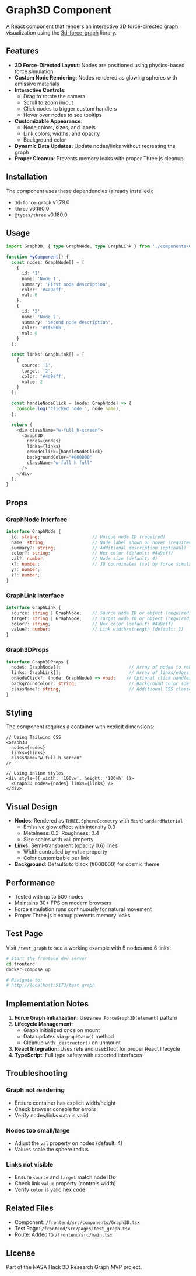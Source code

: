 # Graph3D Component

A React component that renders an interactive 3D force-directed graph visualization using the [3d-force-graph](https://github.com/vasturiano/3d-force-graph) library.

## Features

- **3D Force-Directed Layout**: Nodes are positioned using physics-based force simulation
- **Custom Node Rendering**: Nodes rendered as glowing spheres with emissive materials
- **Interactive Controls**:
  - Drag to rotate the camera
  - Scroll to zoom in/out
  - Click nodes to trigger custom handlers
  - Hover over nodes to see tooltips
- **Customizable Appearance**:
  - Node colors, sizes, and labels
  - Link colors, widths, and opacity
  - Background color
- **Dynamic Data Updates**: Update nodes/links without recreating the graph
- **Proper Cleanup**: Prevents memory leaks with proper Three.js cleanup

## Installation

The component uses these dependencies (already installed):
- `3d-force-graph` v1.79.0
- `three` v0.180.0
- `@types/three` v0.180.0

## Usage

```typescript
import Graph3D, { type GraphNode, type GraphLink } from './components/Graph3D';

function MyComponent() {
  const nodes: GraphNode[] = [
    {
      id: '1',
      name: 'Node 1',
      summary: 'First node description',
      color: '#4a9eff',
      val: 6
    },
    {
      id: '2',
      name: 'Node 2',
      summary: 'Second node description',
      color: '#ff6b6b',
      val: 8
    }
  ];

  const links: GraphLink[] = [
    {
      source: '1',
      target: '2',
      color: '#4a9eff',
      value: 2
    }
  ];

  const handleNodeClick = (node: GraphNode) => {
    console.log('Clicked node:', node.name);
  };

  return (
    <div className="w-full h-screen">
      <Graph3D
        nodes={nodes}
        links={links}
        onNodeClick={handleNodeClick}
        backgroundColor="#000000"
        className="w-full h-full"
      />
    </div>
  );
}
```

## Props

### GraphNode Interface

```typescript
interface GraphNode {
  id: string;                    // Unique node ID (required)
  name: string;                  // Node label shown on hover (required)
  summary?: string;              // Additional description (optional)
  color?: string;                // Hex color (default: #4a9eff)
  val?: number;                  // Node size (default: 4)
  x?: number;                    // 3D coordinates (set by force simulation)
  y?: number;
  z?: number;
}
```

### GraphLink Interface

```typescript
interface GraphLink {
  source: string | GraphNode;    // Source node ID or object (required)
  target: string | GraphNode;    // Target node ID or object (required)
  color?: string;                // Hex color (default: #4a9eff)
  value?: number;                // Link width/strength (default: 1)
}
```

### Graph3DProps

```typescript
interface Graph3DProps {
  nodes: GraphNode[];                          // Array of nodes to render
  links: GraphLink[];                          // Array of links/edges to render
  onNodeClick?: (node: GraphNode) => void;    // Optional click handler
  backgroundColor?: string;                    // Background color (default: #000000)
  className?: string;                          // Additional CSS classes
}
```

## Styling

The component requires a container with explicit dimensions:

```tsx
// Using Tailwind CSS
<Graph3D
  nodes={nodes}
  links={links}
  className="w-full h-screen"
/>

// Using inline styles
<div style={{ width: '100vw', height: '100vh' }}>
  <Graph3D nodes={nodes} links={links} />
</div>
```

## Visual Design

- **Nodes**: Rendered as `THREE.SphereGeometry` with `MeshStandardMaterial`
  - Emissive glow effect with intensity 0.3
  - Metalness: 0.3, Roughness: 0.4
  - Size scales with `val` property
- **Links**: Semi-transparent (opacity 0.6) lines
  - Width controlled by `value` property
  - Color customizable per link
- **Background**: Defaults to black (#000000) for cosmic theme

## Performance

- Tested with up to 500 nodes
- Maintains 30+ FPS on modern browsers
- Force simulation runs continuously for natural movement
- Proper Three.js cleanup prevents memory leaks

## Test Page

Visit `/test_graph` to see a working example with 5 nodes and 6 links:

```bash
# Start the frontend dev server
cd frontend
docker-compose up

# Navigate to:
# http://localhost:5173/test_graph
```

## Implementation Notes

1. **Force Graph Initialization**: Uses `new ForceGraph3D(element)` pattern
2. **Lifecycle Management**:
   - Graph initialized once on mount
   - Data updates via `graphData()` method
   - Cleanup with `_destructor()` on unmount
3. **React Integration**: Uses refs and useEffect for proper React lifecycle
4. **TypeScript**: Full type safety with exported interfaces

## Troubleshooting

### Graph not rendering
- Ensure container has explicit width/height
- Check browser console for errors
- Verify nodes/links data is valid

### Nodes too small/large
- Adjust the `val` property on nodes (default: 4)
- Values scale the sphere radius

### Links not visible
- Ensure `source` and `target` match node IDs
- Check link `value` property (controls width)
- Verify `color` is valid hex code

## Related Files

- Component: `/frontend/src/components/Graph3D.tsx`
- Test Page: `/frontend/src/pages/test_graph.tsx`
- Route: Added to `/frontend/src/main.tsx`

## License

Part of the NASA Hack 3D Research Graph MVP project.
